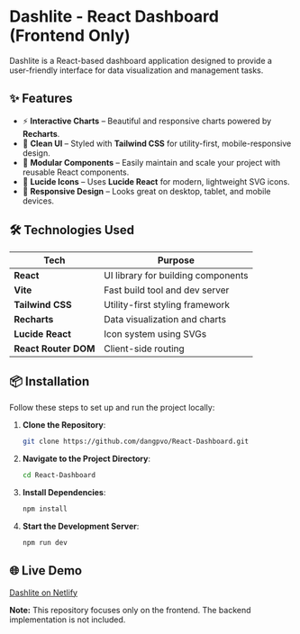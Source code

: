 # Dashlite - React Dashboard (Frontend Only)

Dashlite is a React-based dashboard application designed to provide a user-friendly interface for data visualization and management tasks.

## ✨ Features

- ⚡ **Interactive Charts** – Beautiful and responsive charts powered by **Recharts**.
- 🎨 **Clean UI** – Styled with **Tailwind CSS** for utility-first, mobile-responsive design.
- 🧩 **Modular Components** – Easily maintain and scale your project with reusable React components.
- 🌙 **Lucide Icons** – Uses **Lucide React** for modern, lightweight SVG icons.
- 📱 **Responsive Design** – Looks great on desktop, tablet, and mobile devices.

## 🛠 Technologies Used

| Tech               | Purpose                           |
|--------------------|-----------------------------------|
| **React**          | UI library for building components |
| **Vite**           | Fast build tool and dev server     |
| **Tailwind CSS**   | Utility-first styling framework    |
| **Recharts**       | Data visualization and charts      |
| **Lucide React**   | Icon system using SVGs             |
| **React Router DOM** | Client-side routing               |

## 📦 Installation

Follow these steps to set up and run the project locally:

1. **Clone the Repository**:

   ```bash
   git clone https://github.com/dangpvo/React-Dashboard.git
   ```

2. **Navigate to the Project Directory**:

   ```bash
   cd React-Dashboard
   ```

3. **Install Dependencies**:

   ```bash
   npm install
   ```

4. **Start the Development Server**:

   ```bash
   npm run dev
   ```
   
## 🌐 Live Demo  
[Dashlite on Netlify](https://dashlite.netlify.app)  

**Note:** This repository focuses only on the frontend. The backend implementation is not included.

